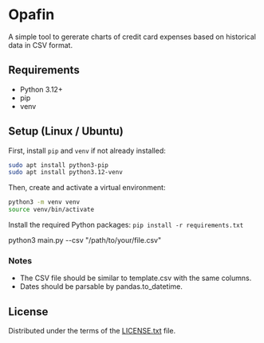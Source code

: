 # Opafin

A simple tool to gererate charts of credit card expenses based on historical data in CSV format.

## Requirements

- Python 3.12+
- pip
- venv

## Setup (Linux / Ubuntu)

First, install `pip` and `venv` if not already installed:

```bash
sudo apt install python3-pip
sudo apt install python3.12-venv
```
Then, create and activate a virtual environment:
```bash
python3 -m venv venv
source venv/bin/activate
```
Install the required Python packages:
`pip install -r requirements.txt`

python3 main.py --csv "/path/to/your/file.csv"

### Notes
- The CSV file should be similar to template.csv with the same columns.
- Dates should be parsable by pandas.to_datetime.

## License

Distributed under the terms of the [LICENSE.txt](./LICENSE.txt) file.
